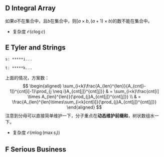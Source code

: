 ## D Integral Array
如果$a$不在集合中，且$b$在集合中，则$[a \times b, (a + 1) \times b)$的数不能在集合中。

+ 复杂度 $\mathcal{O}(c\log{c})$

## E Tyler and Strings

`s: *****i...`

`t: *****k...`

上面的情况，方案数：
$$
\begin{aligned}
\sum_{i<k}\frac{A_{len}^{len}}{A_{cnt[i-1]}^{cnt[i]-1}\prod_{j \neq i}A_{cnt[j]}^{cnt[j]}}
& = \sum_{i<k}\frac{cnt[i] \times A_{len}^{len}}{\prod_{j}A_{cnt[j]}^{cnt[j]}} \\
& = \frac{A_{len}^{len}\times\sum_{i<k}cnt[i]}{\prod_{j}A_{cnt[j]}^{cnt[j]}}
\end{aligned}
$$
注意到分母可以直接简单维护一下，分子重点在**动态维护前缀和**，树状数组水一下。

+ 复杂度 $\mathcal{O}\left(m\log{(\max{s_i})}\right)$

## F Serious Business

